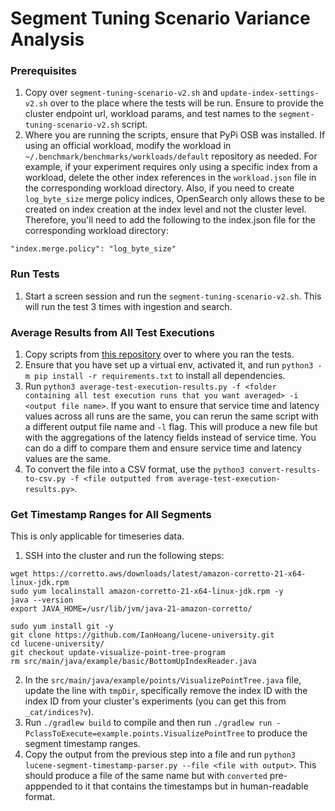 # Segment Tuning Scenario Variance Analysis

### Prerequisites
1. Copy over `segment-tuning-scenario-v2.sh` and `update-index-settings-v2.sh` over to the place where the tests will be run. Ensure to provide the cluster endpoint url, workload params, and test names to the `segment-tuning-scenario-v2.sh` script.
2. Where you are running the scripts, ensure that PyPi OSB was installed. If using an official workload, modify the workload in `~/.benchmark/benchmarks/workloads/default` repository as needed. For example, if your experiment requires only using a specific index from a workload, delete the other index references in the `workload.json` file in the corresponding workload directory. Also, if you need to create `log_byte_size` merge policy indices, OpenSearch only allows these to be created on index creation at the index level and not the cluster level. Therefore, you'll need to add the following to the index.json file for the corresponding workload directory:
```
"index.merge.policy": "log_byte_size"
```

### Run Tests
1. Start a screen session and run the `segment-tuning-scenario-v2.sh`. This will run the test 3 times with ingestion and search.

### Average Results from All Test Executions
1. Copy scripts from [this repository](https://github.com/IanHoang/opensearch-scripts) over to where you ran the tests.
2. Ensure that you have set up a virtual env, activated it, and run `python3 -m pip install -r requirements.txt` to install all dependencies.
3. Run `python3 average-test-execution-results.py -f <folder containing all test execution runs that you want averaged> -i <output file name>`. If you want to ensure that service time and latency values across all runs are the same, you can rerun the same script with a different output file name and `-l` flag. This will produce a new file but with the aggregations of the latency fields instead of service time. You can do a diff to compare them and ensure service time and latency values are the same.
4. To convert the file into a CSV format, use the `python3 convert-results-to-csv.py -f <file outputted from average-test-execution-results.py>`.

### Get Timestamp Ranges for All Segments
This is only applicable for timeseries data.
1. SSH into the cluster and run the following steps:
```
wget https://corretto.aws/downloads/latest/amazon-corretto-21-x64-linux-jdk.rpm
sudo yum localinstall amazon-corretto-21-x64-linux-jdk.rpm -y
java --version
export JAVA_HOME=/usr/lib/jvm/java-21-amazon-corretto/

sudo yum install git -y
git clone https://github.com/IanHoang/lucene-university.git
cd lucene-university/
git checkout update-visualize-point-tree-program
rm src/main/java/example/basic/BottomUpIndexReader.java
```
2. In the `src/main/java/example/points/VisualizePointTree.java` file, update the line with `tmpDir`, specifically remove the index ID with the index ID from your cluster's experiments (you can get this from `_cat/indices?v`).
3. Run `./gradlew build` to compile and then run `./gradlew run -PclassToExecute=example.points.VisualizePointTree` to produce the segment timestamp ranges.
4. Copy the output from the previous step into a file and run `python3 lucene-segment-timestamp-parser.py --file <file with output>`. This should produce a file of the same name but with `converted` pre-apppended to it that contains the timestamps but in human-readable format.
